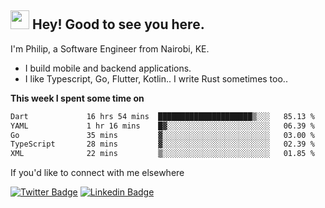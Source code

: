 <h2><img src="https://slackmojis.com/emojis/3643-cool-doge/download" width="30"/> Hey! Good to see you here.</h2>

<p>I'm Philip, a Software Engineer from Nairobi, KE. 

- I build mobile and backend applications.
- I like Typescript, Go, Flutter, Kotlin.. I write Rust sometimes too..</p>

**This week I spent some time on**
<!--START_SECTION:waka-->

```txt
Dart             16 hrs 54 mins  █████████████████████▒░░░   85.13 %
YAML             1 hr 16 mins    █▓░░░░░░░░░░░░░░░░░░░░░░░   06.39 %
Go               35 mins         ▓░░░░░░░░░░░░░░░░░░░░░░░░   03.00 %
TypeScript       28 mins         ▓░░░░░░░░░░░░░░░░░░░░░░░░   02.39 %
XML              22 mins         ▒░░░░░░░░░░░░░░░░░░░░░░░░   01.85 %
```

<!--END_SECTION:waka-->

If you'd like to connect with me elsewhere

[![Twitter Badge](https://img.shields.io/badge/-Twitter-1ca0f1?style=flat-square&labelColor=1ca0f1&logo=twitter&logoColor=white&link=https://twitter.com/_diogorodrigues)](https://twitter.com/kimathiphil)  [![Linkedin Badge](https://img.shields.io/badge/-LinkedIn-blue?style=flat-square&logo=Linkedin&logoColor=white&link=https://www.linkedin.com/in/philip-kimathi-2604a9114/)](https://www.linkedin.com/in/philip-kimathi-2604a9114/)
